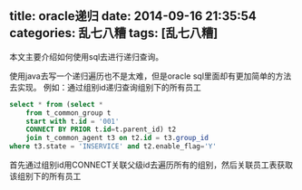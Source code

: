 title: oracle递归
date: 2014-09-16 21:35:54
categories: 乱七八糟
tags: [乱七八糟]
---
本文主要介绍如何使用sql去进行递归查询。
<!--more-->
使用java去写一个递归遍历也不是太难，但是oracle sql里面却有更加简单的方法去实现。
例如：通过组别id递归查询组别下的所有员工
```sql
select * from (select * 
	from t_common_group t
	start with t.id = '001'
	CONNECT BY PRIOR t.id=t.parent_id) t2
	join t_common_agent t3 on t2.id = t3.group_id
where t3.state = 'INSERVICE' and t2.enable_flag='Y'
```
首先通过组别id用CONNECT关联父级id去遍历所有的组别，然后关联员工表获取该组别下的所有员工